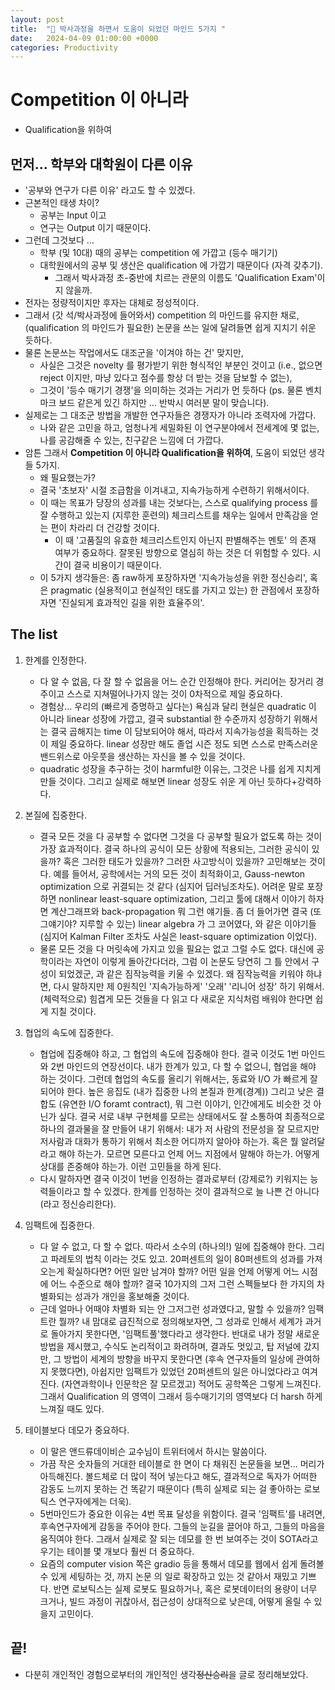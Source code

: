 ```yaml
---
layout: post
title:  "🌈 박사과정을 하면서 도움이 되었던 마인드 5가지 "
date:   2024-04-09 01:00:00 +0000
categories: Productivity
---
```


# Competition 이 아니라
- Qualification을 위하여

## 먼저... 학부와 대학원이 다른 이유 
- '공부와 연구가 다른 이유' 라고도 할 수 있겠다. 
- 근본적인 태생 차이?
    - 공부는 Input 이고 
    - 연구는 Output 이기 때문이다. 
- 그런데 그것보다 ... 
    - 학부 (및 10대) 때의 공부는 competition 에 가깝고 (등수 매기기) 
    - 대학원에서의 공부 및 생산은 qualification 에 가깝기 때문이다 (자격 갖추기).
        - 그래서 박사과정 초-중반에 치르는 관문의 이름도 'Qualification Exam'이지 않을까. 
- 전자는 정량적이지만 후자는 대체로 정성적이다.
- 그래서 (갓 석/박사과정에 들어와서) competition 의 마인드를 유지한 채로, (qualification 의 마인드가 필요한) 논문을 쓰는 일에 달려들면 쉽게 지치기 쉬운 듯하다.
- 물론 논문쓰는 작업에서도 대조군을 '이겨야 하는 건' 맞지만, 
    - 사실은 그것은 novelty 를 평가받기 위한 형식적인 부분인 것이고 (i.e., 없으면 reject 이지만, 마냥 있다고 점수를 항상 더 받는 것을 담보할 수 없는), 
    - 그것이 '등수 매기기 경쟁'을 의미하는 것과는 거리가 먼 듯하다 (ps. 물론 벤치마크 보드 같은게 있긴 하지만 ... 반박시 여러분 말이 맞습니다). 
- 실제로는 그 대조군 방법을 개발한 연구자들은 경쟁자가 아니라 조력자에 가깝다. 
    - 나와 같은 고민을 하고, 엄청나게 세밀화된 이 연구분야에서 전세계에 몇 없는, 나를 공감해줄 수 있는, 친구같은 느낌에 더 가깝다.  
- 암튼 그래서 __Competition 이 아니라 Qualification을 위하여__, 도움이 되었던 생각들 5가지. 
    - 왜 필요했는가? 
    - 결국 '초보자' 시절 조급함을 이겨내고, 지속가능하게 수련하기 위해서이다. 
    - 이 때는 목표가 당장의 성과를 내는 것보다는, 스스로 qualifying process 를 잘 수행하고 있는지 (지루한 훈련의) 체크리스트를 채우는 일에서 만족감을 얻는 편이 차라리 더 건강할 것이다.
        - 이 때 '고품질의 유효한 체크리스트인지 아닌지 판별해주는 멘토' 의 존재 여부가 중요하다. 잘못된 방향으로 열심히 하는 것은 더 위험할 수 있다. 시간이 결국 비용이기 때문이다.
    - 이 5가지 생각들은: 좀 raw하게 포장하자면 '지속가능성을 위한 정신승리', 혹은 pragmatic (실용적이고 현실적인 태도를 가지고 있는) 한 관점에서 포장하자면 '진실되게 효과적인 길을 위한 효율주의'. 

## The list 
1. 한계를 인정한다. 
    - 다 알 수 없음, 다 잘 할 수 없음을 어느 순간 인정해야 한다. 커리어는 장거리 경주이고 스스로 지쳐떨어나가지 않는 것이 0차적으로 제일 중요하다. 
    -  경험상... 우리의 (빠르게 증명하고 싶다는) 욕심과 달리 현실은 quadratic 이 아니라 linear 성장에 가깝고, 결국 substantial 한 수준까지 성장하기 위해서는 결국 곱해지는 time 이 담보되어야 해서, 따라서 지속가능성을 획득하는 것이 제일 중요하다. linear 성장만 해도 졸업 시즌 정도 되면 스스로 만족스러운 밴드위스로 아웃풋을 생산하는 자신을 볼 수 있을 것이다. 
    - quadratic 성장을 추구하는 것이 harmful한 이유는, 그것은 나를 쉽게 지치게 만들 것이다. 그리고 실제로 해보면 linear 성장도 쉬운 게 아닌 듯하다+강력하다.

2. 본질에 집중한다. 
    - 결국 모든 것을 다 공부할 수 없다면 그것을 다 공부할 필요가 없도록 하는 것이 가장 효과적이다. 결국 하나의 공식이 모든 상황에 적용되는, 그러한 공식이 있을까? 혹은 그러한 태도가 있을까? 그러한 사고방식이 있을까? 고민해보는 것이다. 예를 들어서, 공학에서는 거의 모든 것이 최적화이고,  Gauss-newton optimization 으로 귀결되는 것 같다 (심지어 딥러닝조차도). 어려운 말로 포장하면 nonlinear least-square optimization, 그리고 툴에 대해서 이야기 하자면 계산그래프와 back-propagation 뭐 그런 얘기들. 좀 더 들어가면 결국 (또 그얘기야? 지루할 수 있는) linear algebra 가 그 코어였다, 와 같은 이야기들 (심지어 Kalman Filter 조차도 사실은 least-square optimization 이었다). 
    - 물론 모든 것을 다 머릿속에 가지고 있을 필요는 없고 그럴 수도 없다. 대신에 공학이라는 자연이 이렇게 돌아간다더라, 그럼 이 논문도 당연히 그 틀 안에서 구성이 되었겠군, 과 같은 짐작능력을 키울 수 있겠다. 왜 짐작능력을 키워야 하냐면, 다시 말하지만 제 0원칙인 '지속가능하게' '오래' '리니어 성장' 하기 위해서. (체력적으로) 힘겹게 모든 것들을 다 읽고 다 새로운 지식처럼 배워야 한다면 쉽게 지칠 것이다. 

3. 협업의 속도에 집중한다. 
    - 협업에 집중해야 하고, 그 협업의 속도에 집중해야 한다. 결국 이것도 1번 마인드와 2번 마인드의 연장선이다. 내가 한계가 있고, 다 할 수 없으니, 협업을 해야 하는 것이다. 그런데 협업의 속도를 올리기 위해서는, 동료와 I/O 가 빠르게 잘되어야 한다. 높은 응집도 (내가 집중한 나의 본질과 한계(경계)) 그리고 낮은 결합도 (유연한 I/O foramt contract), 뭐 그런 이야기, 인간에게도 비슷한 것 아닌가 싶다. 결국 서로 내부 구현체를 모르는 상태에서도 잘 소통하여 최종적으로 하나의 결과물을 잘 만들어 내기 위해서: 내가 저 사람의 전문성을 잘 모르지만 저사람과 대화가 통하기 위해서 최소한 어디까지 알아야 하는가. 혹은 뭘 알려달라고 해야 하는가. 모르면 모른다고 언제 어느 지점에서 말해야 하는가. 어떻게 상대를 존중해야 하는가. 이런 고민들을 하게 된다. 
    - 다시 말하자면 결국 이것이 1번을 인정하는 결과로부터 (강제로?) 키워지는 능력들이라고 할 수 있겠다. 한계를 인정하는 것이 결과적으로 늘 나쁜 건 아니다 (라고 정신승리한다).  

4. 임팩트에 집중한다. 
    - 다 알 수 없고, 다 할 수 없다. 따라서 소수의 (하나의!) 일에 집중해야 한다. 그리고 파레토의 법칙 이라는 것도 있고. 20퍼센트의 일이 80퍼센트의 성과를 가져오는게 확실하다면? 어떤 일만 남겨야 할까? 어떤 일을 언제 어떻게 어느 시점에 어느 수준으로 해야 할까? 결국 10가지의 그저 그런 스펙들보다 한 가지의 차별화되는 성과가 개인을 홍보해줄 것이다. 
    - 근데 얼마나 어때야 차별화 되는 안 그저그런 성과였다고, 말할 수 있을까? 임팩트란 뭘까? 내 맘대로 급진적으로 정의해보자면, 그 성과로 인해서 세계가 과거로 돌아가지 못한다면, '임팩트풀'했다라고 생각한다. 반대로 내가 정말 새로운 방법을 제시했고, 수식도 논리적이고 화려하며, 결과도 멋있고, 탑 저널에 갔지만, 그 방법이 세계의 방향을 바꾸지 못한다면 (후속 연구자들의 일상에 관여하지 못했다면), 아쉽지만 임팩트가 있었던 20퍼센트의 일은 아니었다라고 여겨진다. (자연과학이나 인문학은 잘 모르겠고) 적어도 공학쪽은 그렇게 느껴진다. 그래서 Qualification 의 영역이 그래서 등수매기기의 영역보다 더 harsh 하게 느껴질 때도 있다. 

5. 테이블보다 데모가 중요하다. 
    - 이 말은 앤드류데이비슨 교수님이 트위터에서 하시는 말씀이다. 
    - 가끔 작은 숫자들의 거대한 테이블로 한 면이 다 채워진 논문들을 보면... 머리가 아득해진다. 볼드체로 더 많이 적어 넣는다고 해도, 결과적으로 독자가 어떠한 감동도 느끼지 못하는 건 똑같기 때문이다 (특히 실제로 되는 걸 좋아하는 로보틱스 연구자에게는 더욱).  
    - 5번마인드가 중요한 이유는 4번 목표 달성을 위함이다. 결국 '임팩트'를 내려면, 후속연구자에게 감동을 주어야 한다. 그들의 눈길을 끌어야 하고, 그들의 마음을 움직여야 한다. 그래서 실제로 잘 되는 데모를 한 번 보여주는 것이 SOTA라고 우기는 테이블 몇 개보다 훨씬 더 중요하다. 
    - 요즘의 computer vision 쪽은 gradio 등을 통해서 데모를 웹에서 쉽게 돌려볼 수 있게 세팅하는 것, 까지 논문 의 일로 확장하고 있는 것 같아서 재밌고 기쁘다. 반면 로보틱스는 실제 로봇도 필요하거나, 혹은 로봇데이터의 용량이 너무 크거나, 빌드 과정이 귀찮아서, 접근성이 상대적으로 낮은데, 어떻게 올릴 수 있을지 고민이다. 


## 끝!
- 다분히 개인적인 경험으로부터의 개인적인 생각~~정신승리~~을 글로 정리해보았다. 
    

